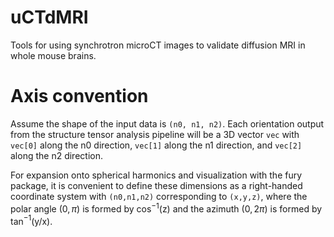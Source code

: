 # uCTdMRI

Tools for using synchrotron microCT images to validate diffusion MRI in whole mouse brains. 

# Axis convention

Assume the shape of the input data is `(n0, n1, n2)`. Each orientation output from
the structure tensor analysis pipeline will be a 3D vector `vec` with `vec[0]`
along the n0 direction, `vec[1]` along the n1 direction, and `vec[2]` along the
n2 direction. 

For expansion onto spherical harmonics and visualization with the fury package,
it is convenient to define these dimensions as a right-handed coordinate system
with `(n0,n1,n2)` corresponding to `(x,y,z)`, where the polar angle $(0,\pi)$ is
formed by cos$^{-1}$(z) and the azimuth $(0,2\pi)$ is formed by tan$^{-1}$(y/x).
